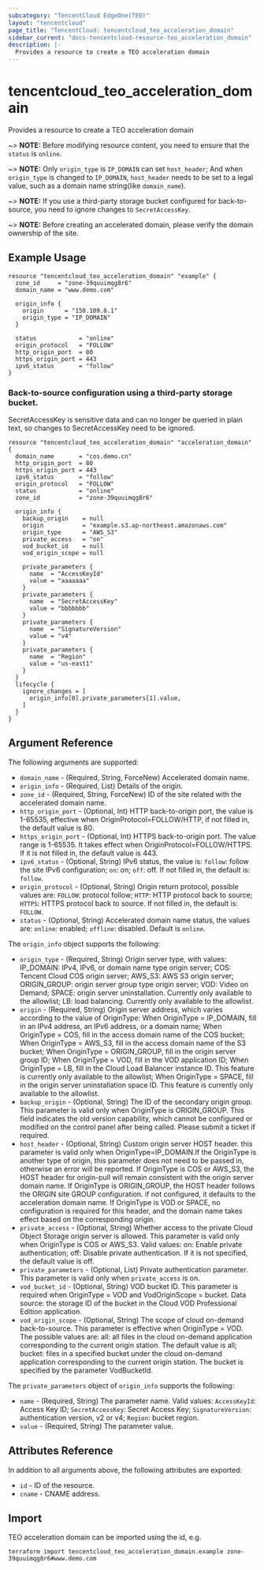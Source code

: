 ```yaml
---
subcategory: "TencentCloud EdgeOne(TEO)"
layout: "tencentcloud"
page_title: "TencentCloud: tencentcloud_teo_acceleration_domain"
sidebar_current: "docs-tencentcloud-resource-teo_acceleration_domain"
description: |-
  Provides a resource to create a TEO acceleration domain
---
```


# tencentcloud_teo_acceleration_domain

Provides a resource to create a TEO acceleration domain

~> **NOTE:** Before modifying resource content, you need to ensure that the `status` is `online`.

~> **NOTE:** Only `origin_type` is `IP_DOMAIN` can set `host_header`; And when `origin_type` is changed to `IP_DOMAIN`, `host_header` needs to be set to a legal value, such as a domain name string(like `domain_name`).

~> **NOTE:** If you use a third-party storage bucket configured for back-to-source, you need to ignore changes to `SecretAccessKey`.

~> **NOTE:** Before creating an accelerated domain, please verify the domain ownership of the site.

## Example Usage

```hcl
resource "tencentcloud_teo_acceleration_domain" "example" {
  zone_id     = "zone-39quuimqg8r6"
  domain_name = "www.demo.com"

  origin_info {
    origin      = "150.109.8.1"
    origin_type = "IP_DOMAIN"
  }

  status            = "online"
  origin_protocol   = "FOLLOW"
  http_origin_port  = 80
  https_origin_port = 443
  ipv6_status       = "follow"
}
```

### Back-to-source configuration using a third-party storage bucket.

SecretAccessKey is sensitive data and can no longer be queried in plain text, so changes to SecretAccessKey need to be ignored.

```hcl
resource "tencentcloud_teo_acceleration_domain" "acceleration_domain" {
  domain_name       = "cos.demo.cn"
  http_origin_port  = 80
  https_origin_port = 443
  ipv6_status       = "follow"
  origin_protocol   = "FOLLOW"
  status            = "online"
  zone_id           = "zone-39quuimqg8r6"

  origin_info {
    backup_origin    = null
    origin           = "example.s3.ap-northeast.amazonaws.com"
    origin_type      = "AWS_S3"
    private_access   = "on"
    vod_bucket_id    = null
    vod_origin_scope = null

    private_parameters {
      name  = "AccessKeyId"
      value = "aaaaaaa"
    }
    private_parameters {
      name  = "SecretAccessKey"
      value = "bbbbbbb"
    }
    private_parameters {
      name  = "SignatureVersion"
      value = "v4"
    }
    private_parameters {
      name  = "Region"
      value = "us-east1"
    }
  }
  lifecycle {
    ignore_changes = [
      origin_info[0].private_parameters[1].value,
    ]
  }
}
```

## Argument Reference

The following arguments are supported:

* `domain_name` - (Required, String, ForceNew) Accelerated domain name.
* `origin_info` - (Required, List) Details of the origin.
* `zone_id` - (Required, String, ForceNew) ID of the site related with the accelerated domain name.
* `http_origin_port` - (Optional, Int) HTTP back-to-origin port, the value is 1-65535, effective when OriginProtocol=FOLLOW/HTTP, if not filled in, the default value is 80.
* `https_origin_port` - (Optional, Int) HTTPS back-to-origin port. The value range is 1-65535. It takes effect when OriginProtocol=FOLLOW/HTTPS. If it is not filled in, the default value is 443.
* `ipv6_status` - (Optional, String) IPv6 status, the value is: `follow`: follow the site IPv6 configuration; `on`: on; `off`: off. If not filled in, the default is: `follow`.
* `origin_protocol` - (Optional, String) Origin return protocol, possible values are: `FOLLOW`: protocol follow; `HTTP`: HTTP protocol back to source; `HTTPS`: HTTPS protocol back to source. If not filled in, the default is: `FOLLOW`.
* `status` - (Optional, String) Accelerated domain name status, the values are: `online`: enabled; `offline`: disabled. Default is `online`.

The `origin_info` object supports the following:

* `origin_type` - (Required, String) Origin server type, with values: IP_DOMAIN: IPv4, IPv6, or domain name type origin server; COS: Tencent Cloud COS origin server; AWS_S3: AWS S3 origin server; ORIGIN_GROUP: origin server group type origin server; VOD: Video on Demand; SPACE: origin server uninstallation. Currently only available to the allowlist; LB: load balancing. Currently only available to the allowlist.
* `origin` - (Required, String) Origin server address, which varies according to the value of OriginType: When OriginType = IP_DOMAIN, fill in an IPv4 address, an IPv6 address, or a domain name; When OriginType = COS, fill in the access domain name of the COS bucket; When OriginType = AWS_S3, fill in the access domain name of the S3 bucket; When OriginType = ORIGIN_GROUP, fill in the origin server group ID; When OriginType = VOD, fill in the VOD application ID; When OriginType = LB, fill in the Cloud Load Balancer instance ID. This feature is currently only available to the allowlist; When OriginType = SPACE, fill in the origin server uninstallation space ID. This feature is currently only available to the allowlist.
* `backup_origin` - (Optional, String) The ID of the secondary origin group. This parameter is valid only when OriginType is ORIGIN_GROUP. This field indicates the old version capability, which cannot be configured or modified on the control panel after being called. Please submit a ticket if required.
* `host_header` - (Optional, String) Custom origin server HOST header. this parameter is valid only when OriginType=IP_DOMAIN.If the OriginType is another type of origin, this parameter does not need to be passed in, otherwise an error will be reported. If OriginType is COS or AWS_S3, the HOST header for origin-pull will remain consistent with the origin server domain name. If OriginType is ORIGIN_GROUP, the HOST header follows the ORIGIN site GROUP configuration. if not configured, it defaults to the acceleration domain name. If OriginType is VOD or SPACE, no configuration is required for this header, and the domain name takes effect based on the corresponding origin.
* `private_access` - (Optional, String) Whether access to the private Cloud Object Storage origin server is allowed. This parameter is valid only when OriginType is COS or AWS_S3. Valid values: on: Enable private authentication; off: Disable private authentication. If it is not specified, the default value is off.
* `private_parameters` - (Optional, List) Private authentication parameter. This parameter is valid only when `private_access` is on.
* `vod_bucket_id` - (Optional, String) VOD bucket ID. This parameter is required when OriginType = VOD and VodOriginScope = bucket. Data source: the storage ID of the bucket in the Cloud VOD Professional Edition application.
* `vod_origin_scope` - (Optional, String) The scope of cloud on-demand back-to-source. This parameter is effective when OriginType = VOD. The possible values are: all: all files in the cloud on-demand application corresponding to the current origin station. The default value is all; bucket: files in a specified bucket under the cloud on-demand application corresponding to the current origin station. The bucket is specified by the parameter VodBucketId.

The `private_parameters` object of `origin_info` supports the following:

* `name` - (Required, String) The parameter name. Valid values: `AccessKeyId`: Access Key ID; `SecretAccessKey`: Secret Access Key; `SignatureVersion`: authentication version, v2 or v4; `Region`: bucket region.
* `value` - (Required, String) The parameter value.

## Attributes Reference

In addition to all arguments above, the following attributes are exported:

* `id` - ID of the resource.
* `cname` - CNAME address.



## Import

TEO acceleration domain can be imported using the id, e.g.

```
terraform import tencentcloud_teo_acceleration_domain.example zone-39quuimqg8r6#www.demo.com
```

